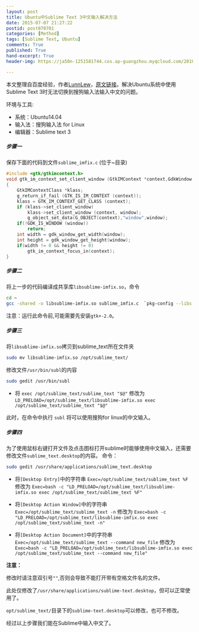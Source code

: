 ```yaml
---
layout: post
title: Ubuntu中Sublime Text 3中文输入解决方法
date: 2015-07-07 21:27:22
postid: post070701
categories: [Method]
tags: [Sublime Text, Ubuntu]
comments: True
published: True
hand-excerpt: True
header-img: https://ja50n-1251581744.cos.ap-guangzhou.myqcloud.com/20181130112424.png

---
```


本文整理自百度经验，作者[LunnLew](http://jingyan.baidu.com/user/npublic?un=LunnLew)，[原文链接](http://jingyan.baidu.com/article/f3ad7d0ff8731609c3345b3b.html)。解决Ubuntu系统中使用Sublime Text 3时无法切换到搜狗输入法输入中文的问题。

<!--more-->

环境与工具:

+ 系统：Ubuntu14.04
+ 输入法：搜狗输入法 for Linux
+ 编辑器：Sublime text 3

##### 步骤一

保存下面的代码到文件`sublime_imfix.c` (位于~目录)

```c
#include <gtk/gtkimcontext.h>
void gtk_im_context_set_client_window (GtkIMContext *context,GdkWindow *window)
{
    GtkIMContextClass *klass;
    g_return_if_fail (GTK_IS_IM_CONTEXT (context));
    klass = GTK_IM_CONTEXT_GET_CLASS (context);
    if (klass->set_client_window)
        klass->set_client_window (context, window);
        g_object_set_data(G_OBJECT(context),"window",window);
    if(!GDK_IS_WINDOW (window))
        return;
    int width = gdk_window_get_width(window);
    int height = gdk_window_get_height(window);
    if(width != 0 && height != 0)
        gtk_im_context_focus_in(context);
}
```

##### 步骤二

将上一步的代码编译成共享库`libsublime-imfix.so`，命令

```bash
cd ~
gcc -shared -o libsublime-imfix.so sublime_imfix.c  `pkg-config --libs --cflags gtk+-2.0` -fPIC
```

注意：运行此命令前,可能需要先安装`gtk+-2.0`。

##### 步骤三

将`libsublime-imfix.so`拷贝到sublime_text所在文件夹

```bash
sudo mv libsublime-imfix.so /opt/sublime_text/
```

修改文件`/usr/bin/subl`的内容

```bash
sudo gedit /usr/bin/subl
```

- 将 `exec /opt/sublime_text/sublime_text "$@"`
修改为 `LD_PRELOAD=/opt/sublime_text/libsublime-imfix.so exec /opt/sublime_text/sublime_text "$@"`

此时，在命令中执行 `subl` 将可以使用搜狗for linux的中文输入。

##### 步骤四

为了使用鼠标右键打开文件及点击图标打开sublime时能够使用中文输入，还需要修改文件`sublime_text.desktop`的内容。
命令：

```bash
sudo gedit /usr/share/applications/sublime_text.desktop
```

- 将`[Desktop Entry]`中的字符串 `Exec=/opt/sublime_text/sublime_text %F`
修改为 `Exec=bash -c "LD_PRELOAD=/opt/sublime_text/libsublime-imfix.so exec /opt/sublime_text/sublime_text %F"`

- 将`[Desktop Action Window]`中的字符串 `Exec=/opt/sublime_text/sublime_text -n`
修改为 `Exec=bash -c "LD_PRELOAD=/opt/sublime_text/libsublime-imfix.so exec /opt/sublime_text/sublime_text -n"`

- 将`[Desktop Action Document]`中的字符串 `Exec=/opt/sublime_text/sublime_text --command new_file`
修改为 `Exec=bash -c "LD_PRELOAD=/opt/sublime_text/libsublime-imfix.so exec /opt/sublime_text/sublime_text --command new_file"`

**注意：**

修改时请注意双引号`""`,否则会导致不能打开带有空格文件名的文件。

此处仅修改了`/usr/share/applications/sublime-text.desktop`，但可以正常使用了。

`opt/sublime_text/`目录下的`sublime-text.desktop`可以修改，也可不修改。

经过以上步骤我们能在Sublime中输入中文了。

